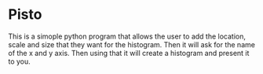# Pisto
This is a simople python program that allows the user to add the location, scale and size that they want for the histogram. Then it will ask for the name of the x and y axis. Then using that it will create a histogram and present it to you.
